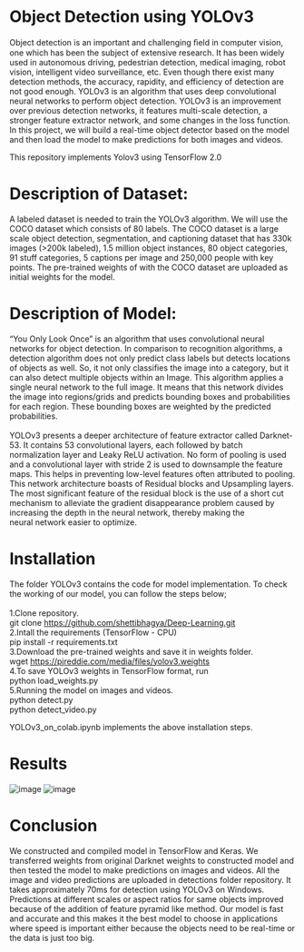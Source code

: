 # Object Detection using YOLOv3
Object detection is an important and challenging ﬁeld in computer vision, one which has been the subject of extensive research. It has been widely used in autonomous driving, pedestrian detection, medical imaging, robot vision, intelligent video surveillance, etc. Even though there exist many detection methods, the accuracy, rapidity, and efficiency of detection are not good enough. YOLOv3 is an algorithm that uses deep convolutional neural networks to perform object detection. YOLOv3 is an improvement over previous  detection networks, it features multi-scale detection, a stronger feature extractor network, and some changes in the loss function. In this project, we will build a real-time object detector based on the  model and then load the model to make predictions for both images and videos. 

This repository implements Yolov3 using TensorFlow 2.0

# Description of Dataset:
A labeled dataset is needed to train the YOLOv3 algorithm. We will use the COCO dataset which consists of 80 labels. The COCO dataset is a large scale object detection, segmentation, and captioning dataset that has 330k images (>200k labeled), 1.5 million object instances,  80 object categories, 91 stuff categories, 5 captions per image and 250,000 people with key points. The pre-trained weights of  with the COCO dataset are uploaded as initial weights for the model.

#  Description of Model:
“You Only Look Once” is an algorithm that uses convolutional neural networks for object detection. In comparison to recognition algorithms, a detection algorithm does not only predict class labels but detects locations of objects as well. So, it not only classifies the image into a category, but it can also detect multiple objects within an Image. This algorithm applies a single neural network to the full image. It means that this network divides the image into regions/grids and predicts bounding boxes and probabilities for each region. These bounding boxes are weighted by the predicted probabilities.<br/>
<br/>
YOLOv3 presents a deeper architecture of feature extractor called Darknet-53. It contains 53 convolutional layers, each followed by batch normalization layer and Leaky ReLU activation. No form of pooling is used and a convolutional layer with stride 2 is used to downsample the feature maps. This helps in preventing low-level features often attributed to pooling. This network architecture boasts of Residual blocks and Upsampling layers. The most significant feature of the residual block is the use of a short cut mechanism to alleviate the gradient disappearance problem caused by increasing the depth in the neural network, thereby making the neural network easier to optimize. 


# Installation
The folder YOLOv3 contains the code for model implementation. To check the working of our model, you can follow the steps below;<br/>
<br/>
1.Clone repository. <br/>
  git clone https://github.com/shettibhagya/Deep-Learning.git<br/>
2.Intall the requirements (TensorFlow - CPU)<br/>
  pip install -r requirements.txt<br/>
3.Download the pre-trained weights and save it in weights folder.<br/>
  wget https://pjreddie.com/media/files/yolov3.weights <br/>
4.To save YOLOv3 weights in TensorFlow format, run<br/>
  python load_weights.py<br/>
5.Running the model on images and videos.<br/>
  python detect.py <br/>
  python detect_video.py<br/>
  
YOLOv3_on_colab.ipynb implements the above installation steps.

# Results

![image](https://user-images.githubusercontent.com/75746037/118541741-10957980-b720-11eb-9f5e-811de6d552dd.png)
![image](https://user-images.githubusercontent.com/75746037/118541777-1a1ee180-b720-11eb-89d8-31eb2dcf1541.png)

# Conclusion
We constructed and compiled  model in TensorFlow and Keras. We transferred weights from original Darknet weights to constructed model and then tested the model to make predictions on images and videos. All the image and video predictions are uploaded in detections folder repository. It takes approximately 70ms for detection using YOLOv3 on Windows. Predictions at different scales or aspect ratios for same objects improved because of the addition of feature pyramid like method. Our model is fast and accurate and this makes it the best model to choose in applications where speed is important either because the objects need to be real-time or the data is just too big.

